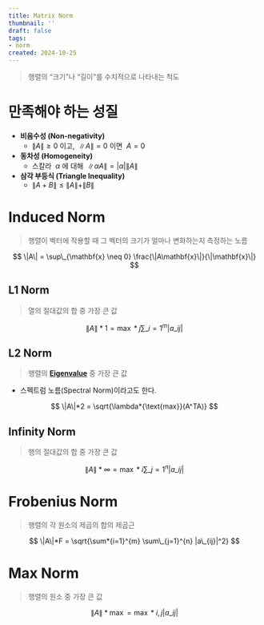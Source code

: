 ```yaml
---
title: Matrix Norm
thumbnail: ''
draft: false
tags:
- norm
created: 2024-10-25
---
```



 > 
 > 행렬의 “크기”나 “길이”를 수치적으로 나타내는 척도

# 만족해야 하는 성질

* **비음수성 (Non-negativity)**
  * $\|A\| \geq 0$ 이고,  $\|A\| = 0$ 이면  $A = 0$
* **동차성 (Homogeneity)**
  * 스칼라  $\alpha$ 에 대해  $\|\alpha A\| = |\alpha| \|A\|$
* **삼각 부등식 (Triangle Inequality)**
  * $\|A + B\| \leq \|A\| + \|B\|$

# Induced Norm

 > 
 > 행렬이 벡터에 작용할 때 그 벡터의 크기가 얼마나 변화하는지 측정하는 노름

$$
\|A\| = \sup\_{\mathbf{x} \neq 0} \frac{\|A\mathbf{x}\|}{\|\mathbf{x}\|}
$$

## L1 Norm

 > 
 > 열의 절대값의 합 중 가장 큰 값

$$
\|A\|*1 = \max*{j} \sum\_{i=1}^{m} |a\_{ij}|
$$

## L2 Norm

 > 
 > 행렬의 **[Eigenvalue](Eigenvalue.md)** 중 가장 큰 값

* 스펙트럼 노름(Spectral Norm)이라고도 한다.

$$
\|A\|*2 = \sqrt{\lambda*{\text{max}}(A^TA)}
$$

## Infinity Norm

 > 
 > 행의 절대값의 합 중 가장 큰 값

$$
\|A\|*{\infty} = \max*{i} \sum\_{j=1}^{n} |a\_{ij}|
$$

# Frobenius Norm

 > 
 > 행렬의 각 원소의 제곱의 합의 제곱근

$$
\|A\|*F = \sqrt{\sum*{i=1}^{m} \sum\_{j=1}^{n} |a\_{ij}|^2}
$$

# Max Norm

 > 
 > 행렬의 원소 중 가장 큰 값

$$
\|A\|*{\max} = \max*{i,j} |a\_{ij}|
$$
